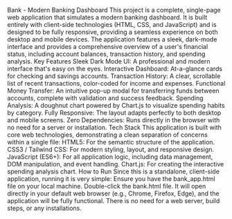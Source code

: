 Bank - Modern Banking Dashboard
This project is a complete, single-page web application that simulates a modern banking dashboard. It is built entirely with client-side technologies (HTML, CSS, and JavaScript) and is designed to be fully responsive, providing a seamless experience on both desktop and mobile devices.
The application features a sleek, dark-mode interface and provides a comprehensive overview of a user's financial status, including account balances, transaction history, and spending analysis.
Key Features
Sleek Dark Mode UI: A professional and modern interface that's easy on the eyes.
Interactive Dashboard: At-a-glance cards for checking and savings accounts.
Transaction History: A clear, scrollable list of recent transactions, color-coded for income and expenses.
Functional Money Transfer: An intuitive pop-up modal for transferring funds between accounts, complete with validation and success feedback.
Spending Analysis: A doughnut chart powered by Chart.js to visualize spending habits by category.
Fully Responsive: The layout adapts perfectly to both desktop and mobile screens.
Zero Dependencies: Runs directly in the browser with no need for a server or installation.
Tech Stack
This application is built with core web technologies, demonstrating a clean separation of concerns within a single file:
HTML5: For the semantic structure of the application.
CSS3 / Tailwind CSS: For modern styling, layout, and responsive design.
JavaScript (ES6+): For all application logic, including data management, DOM manipulation, and event handling.
Chart.js: For creating the interactive spending analysis chart.
How to Run
Since this is a standalone, client-side application, running it is very simple:
Ensure you have the bank_app.html file on your local machine.
Double-click the bank.html file.
It will open directly in your default web browser (e.g., Chrome, Firefox, Edge), and the application will be fully functional.
There is no need for a web server, build steps, or any installations.
